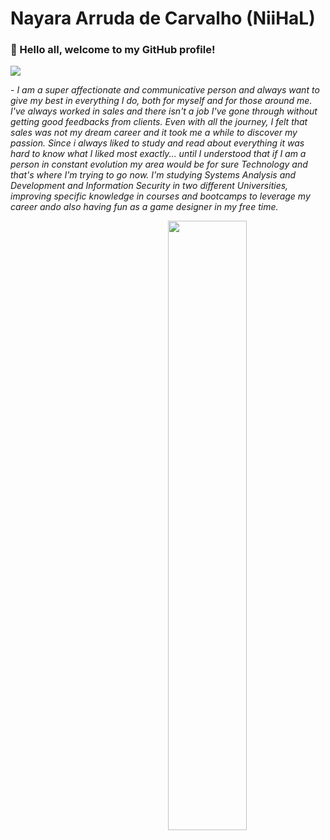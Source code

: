 # Nayara Arruda de Carvalho (NiiHaL)

### :handshake: Hello all, welcome to my GitHub profile!

<img src="https://readme-typing-svg.herokuapp.com?font=Architects+Daughter&color=22EBF7&size=25&center=false&lines=Hey!+its+Nayara +here;Security+Systems+Student...;Web+Designer+Enthusiast...;P.O+Skills"/>
 
 <p>- <i>I am a super affectionate and communicative person and always want to give my best in everything I do, both for myself and for those around me. I've always worked in sales and there isn't a job I've gone through without getting good feedbacks from clients. Even with all the journey, I felt that sales was not my dream career and it took me a while to discover my passion. Since i always liked to study and read about everything it was hard to know what I liked most exactly... until I understood that if I am a person in constant evolution my area would be for sure Technology and that's where I'm trying to go now. I'm studying Systems Analysis and Development and Information Security in two different Universities, improving specific knowledge in courses and bootcamps to leverage my career ando also having fun as a game designer in my free time.</i></p>


<img src="https://i.pinimg.com/originals/6b/5d/32/6b5d32a496de73e0dc68036ca066857e.gif" width="50%" align="right" />

